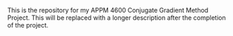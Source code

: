 This is the repository for my APPM 4600 Conjugate Gradient Method Project. This will be replaced with a longer description after the completion of the project.
